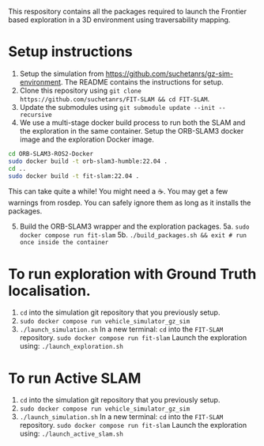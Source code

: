 This respository contains all the packages required to launch the Frontier based exploration in a 3D environment using traversability mapping.

# Setup instructions

1. Setup the simulation from https://github.com/suchetanrs/gz-sim-environment. The README contains the instructions for setup.
2. Clone this repository using ```git clone https://github.com/suchetanrs/FIT-SLAM && cd FIT-SLAM```.
3. Update the submodules using ```git submodule update --init --recursive```
4. We use a multi-stage docker build process to run both the SLAM and the exploration in the same container.
Setup the ORB-SLAM3 docker image and the exploration Docker image.
```sh
cd ORB-SLAM3-ROS2-Docker
sudo docker build -t orb-slam3-humble:22.04 .
cd ..
sudo docker build -t fit-slam:22.04 .
``` 
This can take quite a while! You might need a ☕. You may get a few warnings from rosdep. You can safely ignore them as long as it installs the packages.

5. Build the ORB-SLAM3 wrapper and the exploration packages.
5a. ```sudo docker compose run fit-slam```
5b. ```./build_packages.sh && exit # run once inside the container```

# To run exploration with Ground Truth localisation.

1. ```cd``` into the simulation git repository that you previously setup.
2. ```sudo docker compose run vehicle_simulator_gz_sim```
3. ```./launch_simulation.sh```
In a new terminal: 
```cd``` into the ```FIT-SLAM``` repository.
```sudo docker compose run fit-slam```
Launch the exploration using:
```./launch_exploration.sh```

# To run Active SLAM

1. ```cd``` into the simulation git repository that you previously setup.
2. ```sudo docker compose run vehicle_simulator_gz_sim```
3. ```./launch_simulation.sh```
In a new terminal: 
```cd``` into the ```FIT-SLAM``` repository.
```sudo docker compose run fit-slam```
Launch the exploration using:
```./launch_active_slam.sh```